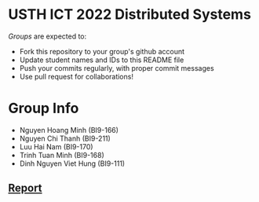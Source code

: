 USTH ICT 2022 Distributed Systems
=====================================

*Groups* are expected to:

* Fork this repository to your group's github account
* Update student names and IDs to this README file
* Push your commits regularly, with proper commit messages
* Use pull request for collaborations!

Group Info
=======================

* Nguyen Hoang Minh (BI9-166)
* Nguyen Chi Thanh (BI9-211)
* Luu Hai Nam (BI9-170)
* Trinh Tuan Minh (BI9-168)
* Dinh Nguyen Viet Hung (BI9-111)

## [Report](https://docs.google.com/document/d/1cBpWG7c44YkINQtYY_x-dKCH46umXsP5Ab0Ola127yE/edit#)